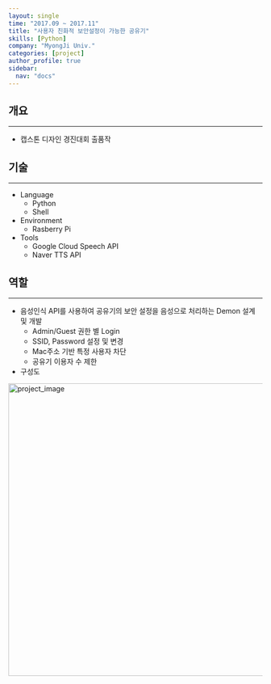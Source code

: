 ```yaml
---
layout: single
time: "2017.09 ~ 2017.11"
title: "사용자 친화적 보안설정이 가능한 공유기"
skills: [Python]
company: "MyongJi Univ."
categories: [project]
author_profile: true
sidebar:
  nav: "docs"
---
```


## 개요
---

* 캡스톤 디자인 경진대회 출품작


## 기술
---

* Language
  * Python
  * Shell
* Environment
  * Rasberry Pi
* Tools
  * Google Cloud Speech API
  * Naver TTS API

## 역할
---

* 음성인식 API를 사용하여 공유기의 보안 설정을 음성으로 처리하는 Demon 설계 및 개발
  * Admin/Guest 권한 별 Login
  * SSID, Password 설정 및 변경
  * Mac주소 기반 특정 사용자 차단
  * 공유기 이용자 수 제한
* 구성도
<img width="579" alt="project_image" src="https://user-images.githubusercontent.com/5865308/122755559-1c9cca00-d2d0-11eb-8ae5-33472f9dc63c.png">